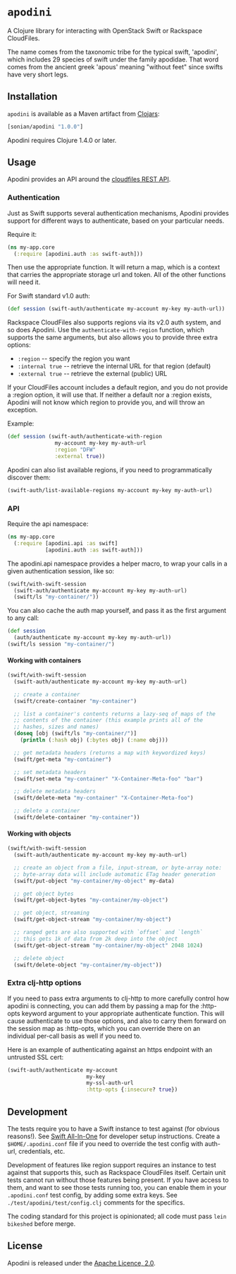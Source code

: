 # `apodini`

A Clojure library for interacting with OpenStack Swift or Rackspace
CloudFiles.

The name comes from the taxonomic tribe for the typical swift,
'apodini', which includes 29 species of swift under the family
apodidae. That word comes from the ancient greek 'apous' meaning
"without feet" since swifts have very short legs.

## Installation

`apodini` is available as a Maven artifact from
[Clojars](http://clojars.org/sonian/apodini):

```clojure
[sonian/apodini "1.0.0"]
```

Apodini requires Clojure 1.4.0 or later.

## Usage

Apodini provides an API around the [cloudfiles REST
API](http://docs.rackspace.com/files/api/v1/cf-devguide/content/Overview-d1e70.html).

### Authentication

Just as Swift supports several authentication mechanisms, Apodini
provides support for different ways to authenticate, based on your
particular needs.

Require it:

```clojure 
(ns my-app.core 
  (:require [apodini.auth :as swift-auth]))
```

Then use the appropriate function. It will return a map, which is a context
that carries the appropriate storage url and token. All of the other functions
will need it.

For Swift standard v1.0 auth:

```clojure 
(def session (swift-auth/authenticate my-account my-key my-auth-url))
```

Rackspace CloudFiles also supports regions via its v2.0 auth system, and so 
does Apodini. Use the `authenticate-with-region` function, which supports the
same arguments, but also allows you to provide three extra options:

* ```:region``` -- specify the region you want
* ```:internal true``` -- retrieve the internal URL for that region (default)
* ```:external true``` -- retrieve the external (public) URL

If your CloudFiles account includes a default region, and you do not provide
a :region option, it will use that. If neither a default nor a :region exists,
Apodini will not know which region to provide you, and will throw an exception.

Example:

```clojure
(def session (swift-auth/authenticate-with-region
               my-account my-key my-auth-url
               :region "DFW"
               :external true))
```

Apodini can also list available regions, if you need to programmatically discover
them:

```clojure
(swift-auth/list-available-regions my-account my-key my-auth-url)
```

### API

Require the api namespace:

```clojure
(ns my-app.core 
  (:require [apodini.api :as swift]
            [apodini.auth :as swift-auth]))
```

The apodini.api namespace provides a helper macro, to wrap your calls
in a given authentication session, like so:

```clojure
(swift/with-swift-session 
  (swift-auth/authenticate my-account my-key my-auth-url)
  (swift/ls "my-container/"))
```

You can also cache the auth map yourself, and pass it as the first
argument to any call:

```clojure
(def session 
  (auth/authenticate my-account my-key my-auth-url)) 
(swift/ls session "my-container/")
```

#### Working with containers

```clojure 
(swift/with-swift-session
  (swift-auth/authenticate my-account my-key my-auth-url)

  ;; create a container 
  (swift/create-container "my-container")

  ;; list a container's contents returns a lazy-seq of maps of the
  ;; contents of the container (this example prints all of the
  ;; hashes, sizes and names) 
  (doseq [obj (swift/ls "my-container/")] 
    (println (:hash obj) (:bytes obj) (:name obj)))

  ;; get metadata headers (returns a map with keywordized keys)
  (swift/get-meta "my-container")

  ;; set metadata headers 
  (swift/set-meta "my-container" "X-Container-Meta-foo" "bar")

  ;; delete metadata headers 
  (swift/delete-meta "my-container" "X-Container-Meta-foo")

  ;; delete a container 
  (swift/delete-container "my-container"))
```

#### Working with objects

```clojure 
(swift/with-swift-session 
  (swift-auth/authenticate my-account my-key my-auth-url)

  ;; create an object from a file, input-stream, or byte-array note:
  ;; byte-array data will include automatic ETag header generation
  (swift/put-object "my-container/my-object" my-data)

  ;; get object bytes 
  (swift/get-object-bytes "my-container/my-object")

  ;; get object, streaming 
  (swift/get-object-stream "my-container/my-object")

  ;; ranged gets are also supported with `offset` and `length`
  ;; this gets 1k of data from 2k deep into the object
  (swift/get-object-stream "my-container/my-object" 2048 1024)

  ;; delete object 
  (swift/delete-object "my-container/my-object"))

```

### Extra clj-http options

If you need to pass extra arguments to clj-http to more carefully
control how apodini is connecting, you can add them by passing a map
for the :http-opts keyword argument to your appropriate authenticate
function. This will cause authenticate to use those options, and also
to carry them forward on the session map as :http-opts, which you can
override there on an individual per-call basis as well if you need to.

Here is an example of authenticating against an https endpoint with an
untrusted SSL cert:

```clojure
(swift-auth/authenticate my-account 
                         my-key 
                         my-ssl-auth-url 
                         :http-opts {:insecure? true})
```

## Development

The tests require you to have a Swift instance to test against (for
obvious reasons!). See [Swift
All-In-One](http://docs.openstack.org/developer/swift/development_saio.html)
for developer setup instructions. Create a `$HOME/.apodini.conf` file if
you need to override the test config with auth-url, credentials, etc.

Development of features like region support requires an instance to test
against that supports this, such as Rackspace CloudFiles itself. Certain
unit tests cannot run without those features being present. If you have
access to them, and want to see those tests running too, you can enable
them in your `.apodini.conf` test config, by adding some extra keys. See
`./test/apodini/test/config.clj` comments for the specifics.

The coding standard for this project is opinionated; all code must
pass `lein bikeshed` before merge.

## License

Apodini is released under the [Apache Licence, 2.0](https://raw.github.com/sonian/apodini/master/LICENSE.txt).
